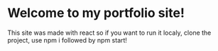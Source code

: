 # Welcome to my portfolio site!
This site was made with react so if you want to run it localy, clone the project, use npm i followed by npm start!

